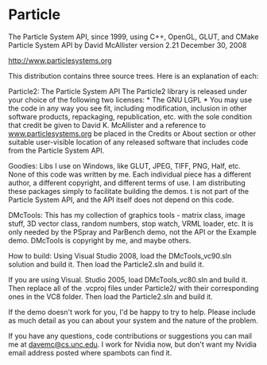 # Particle
The Particle System API, since 1999, using C++, OpenGL, GLUT, and CMake
Particle System API
by David McAllister
version 2.21
December 30, 2008

http://www.particlesystems.org

This distribution contains three source trees. Here is an explanation of each:

Particle2:  The Particle System API
            The Particle2 library is released under your choice of the following two licenses:
            * The GNU LGPL
            * You may use the code in any way you see fit, including modification, inclusion in
              other software products, repackaging, republication, etc. with the sole condition
              that credit be given to David K. McAllister and a reference to www.particlesystems.org
              be placed in the Credits or About section or other suitable user-visible location of
              any released software that includes code from the Particle System API.

Goodies:    Libs I use on Windows, like GLUT, JPEG, TIFF, PNG, Half, etc.
            None of this code was written by me. Each individual piece has a different author, a different
            copyright, and different terms of use. I am distributing these packages simply to facilitate
            building the demos. t is not part of the Particle System API, and the API itself does not
            depend on this code.

DMcTools:   This has my collection of graphics tools - matrix class, image stuff,
            3D vector class, random numbers, stop watch, VRML loader, etc.
            It is only needed by the PSpray and ParBench demo, not the API or the Example demo.
            DMcTools is copyright by me, and maybe others.


How to build:
Using Visual Studio 2008, load the DMcTools_vc90.sln solution and build it.
Then load the Particle2.sln and build it.

If you are using Visual. Studio 2005, load DMcTools_vc80.sln and build it.
Then replace all of the .vcproj files under Particle2/ with their corresponding ones in the VC8 folder.
Then load the Particle2.sln and build it.


If the demo doesn't work for you, I'd be happy to try to help. Please include as much detail as
you can about your system and the nature of the problem.

If you have any questions, code contributions or suggestions you can mail me at davemc@cs.unc.edu.
I work for Nvidia now, but don't want my Nvidia email address posted where spambots can find it.
